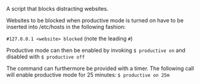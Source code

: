 A script that blocks distracting websites.

Websites to be blocked when productive mode is turned on have to be inserted into /etc/hosts in the following fashion:

`#127.0.0.1 <website> blocked` (note the leading `#`)

Productive mode can then be enabled by invoking
`$ productive on`
and disabled with
`$ productive off`

The command can furthermore be provided with a timer.
The following call will enable productive mode for 25 minutes:
`$ productive on 25m`